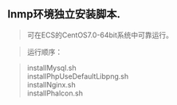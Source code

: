 ## lnmp环境独立安装脚本.

> 可在ECS的CentOS7.0-64bit系统中可靠运行。

> 运行顺序：

>    installMysql.sh  
>    installPhpUseDefaultLibpng.sh  
>    installNginx.sh  
>    installPhalcon.sh  
